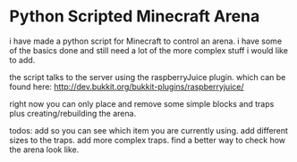 # Python Scripted Minecraft Arena

i have made a python script for Minecraft to control an arena. 
i have some of the basics done and still need a lot of the more complex stuff i would like to add.

the script talks to the server using the raspberryJuice plugin.
which can be found here: http://dev.bukkit.org/bukkit-plugins/raspberryjuice/

right now you can only place and remove some simple blocks and traps plus creating/rebuilding the arena.

todos:
  add so you can see which item you are currently using.
  add different sizes to the traps.
  add more complex traps.
  find a better way to check how the arena look like.

